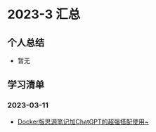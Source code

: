 # 2023-3 汇总
## 个人总结
* 暂无

## 学习清单
### 2023-03-11
* [Docker版思源笔记加ChatGPT的超强搭配使用~](./2023-03-11/Docker版思源笔记加ChatGPT的超强搭配使用~.md)
